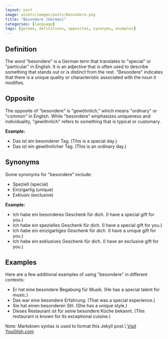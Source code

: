 ```yaml
---
layout: post
image: assets/images/posts/Besondere.png
title: "Besondere [German]"
categories: [language]
tags: [german, definitions, opposites, synonyms, examples]
---
```


## Definition
The word "besondere" is a German term that translates to "special" or "particular" in English. It is an adjective that is often used to describe something that stands out or is distinct from the rest. "Besondere" indicates that there is a unique quality or characteristic associated with the noun it modifies.

## Opposite
The opposite of "besondere" is "gewöhnlich," which means "ordinary" or "common" in English. While "besondere" emphasizes uniqueness and individuality, "gewöhnlich" refers to something that is typical or customary.

**Example:**
- Das ist ein besonderer Tag. (This is a special day.)
- Das ist ein gewöhnlicher Tag. (This is an ordinary day.)

## Synonyms
Some synonyms for "besondere" include:

- Speziell (special)
- Einzigartig (unique)
- Exklusiv (exclusive)

**Example:**
- Ich habe ein besonderes Geschenk für dich. (I have a special gift for you.)
- Ich habe ein spezielles Geschenk für dich. (I have a special gift for you.)
- Ich habe ein einzigartiges Geschenk für dich. (I have a unique gift for you.)
- Ich habe ein exklusives Geschenk für dich. (I have an exclusive gift for you.)

## Examples
Here are a few additional examples of using "besondere" in different contexts:

- Er hat eine besondere Begabung für Musik. (He has a special talent for music.)
- Das war eine besondere Erfahrung. (That was a special experience.)
- Sie hat einen besonderen Stil. (She has a unique style.)
- Dieses Restaurant ist für seine besondere Küche bekannt. (This restaurant is known for its exceptional cuisine.)

Note: Markdown syntax is used to format this Jekyll post.\ <a id="yg-widget-0" class="youglish-widget" data-query="Besondere" data-lang="german" data-components="8412" data-auto-start="0" data-bkg-color="theme_light" data-title="How%20to%20pronounce%20Besondere%20in%20German"  rel="nofollow" href="https://youglish.com">Visit YouGlish.com</a><script async src="https://youglish.com/public/emb/widget.js" charset="utf-8"></script>